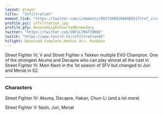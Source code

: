 ```yaml
---
layout: player
title:  "Infiltration"
moment_link: "https://twitter.com/i/moments/991716991940489217?ref_src=twsrc%5Etfw"
profile_pic: infiltration.jpg
profile_gfy: DevotedLightheartedDromedary
twitter: "https://twitter.com/INFILTRATION85"
twitch: "https://www.twitch.tv/infiltration85"
hifight: Download Complete,Hentai Air, Run&Gun
---
```


Street Fighter IV, V and Street Fighter x Tekken multiple EVO Champion. One of the strongest Akuma and Decapre who can play almost all the cast in Street Fighter IV. Main Nash in the 1st season of SFV but changed to Juri and Menat in S2.

<hr/>

<h3>Characters</h3>

Street Fighter IV: Akuma, Decapre, Hakan, Chun-Li (and a lot more)

Street Fighter V: Nash, Juri, Menat
